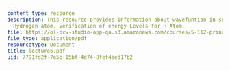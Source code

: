 ```yaml
---
content_type: resource
description: This resource provides information about wavefuntion in spherical coordinates,
  Hydrogen atom, verification of energy Levels for H Atom.
file: https://ol-ocw-studio-app-qa.s3.amazonaws.com/courses/5-112-principles-of-chemical-science-fall-2005/7791fd2f7e5b15bf4d748fef4aed17b2_lecture6.pdf
file_type: application/pdf
resourcetype: Document
title: lecture6.pdf
uid: 7791fd2f-7e5b-15bf-4d74-8fef4aed17b2
---
```

